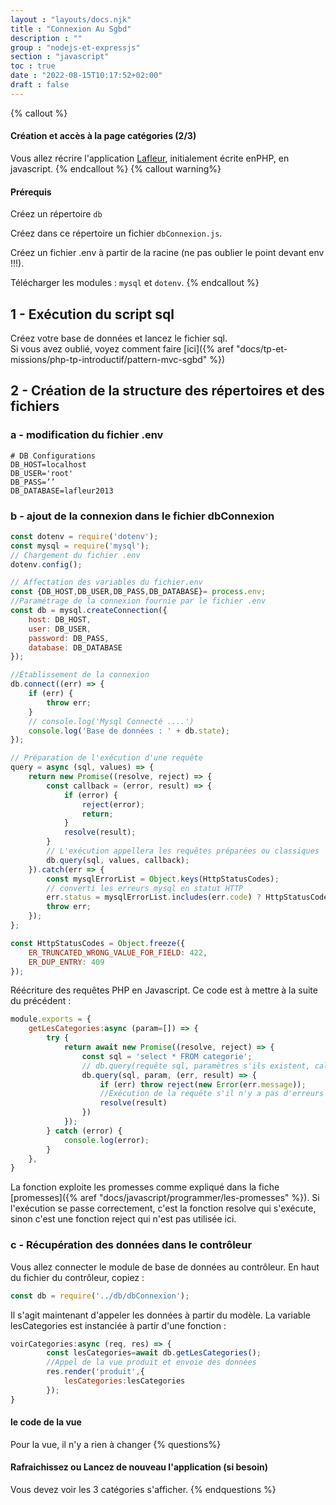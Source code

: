 ```yaml
---
layout : "layouts/docs.njk"
title : "Connexion Au Sgbd"
description : ""
group : "nodejs-et-expressjs"
section : "javascript"
toc : true
date : "2022-08-15T10:17:52+02:00"
draft : false
---
```

{% callout %}
#### Création et accès à la page catégories (2/3)
Vous allez récrire l'application [Lafleur](https://github.com/chchabin/Lafleur-2021-php-MVC), initialement écrite enPHP, en javascript.
{% endcallout %}
{% callout warning%}
#### Prérequis
Créez un répertoire `db`

Créez dans ce répertoire un fichier `dbConnexion.js`.

Créez un fichier .env à partir de la racine (ne pas oublier le point devant env !!!).

Télécharger les modules : `mysql` et `dotenv`.
{% endcallout %}
## 1 - Exécution du script sql
Créez votre base de données et lancez le fichier sql.  
Si vous avez oublié, voyez comment faire [ici]({% aref "docs/tp-et-missions/php-tp-introductif/pattern-mvc-sgbd" %})

## 2 - Création de la structure des répertoires et des fichiers
### a - modification du fichier .env
```batch
# DB Configurations
DB_HOST=localhost
DB_USER='root'
DB_PASS=’’
DB_DATABASE=lafleur2013
```
### b - ajout de la connexion dans le fichier dbConnexion
```javascript
const dotenv = require('dotenv');
const mysql = require('mysql');
// Chargement du fichier .env
dotenv.config();

// Affectation des variables du fichier.env
const {DB_HOST,DB_USER,DB_PASS,DB_DATABASE}= process.env;
//Paramétrage de la connexion fournie par le fichier .env
const db = mysql.createConnection({
    host: DB_HOST,
    user: DB_USER,
    password: DB_PASS,
    database: DB_DATABASE
});

//Établissement de la connexion
db.connect((err) => {
    if (err) {
        throw err;
    }
    // console.log('Mysql Connecté ....')
    console.log('Base de données : ' + db.state);
});

// Préparation de l'exécution d'une requête
query = async (sql, values) => {
    return new Promise((resolve, reject) => {
        const callback = (error, result) => {
            if (error) {
                reject(error);
                return;
            }
            resolve(result);
        }
        // L'exécution appellera les requêtes préparées ou classiques
        db.query(sql, values, callback);
    }).catch(err => {
        const mysqlErrorList = Object.keys(HttpStatusCodes);
        // converti les erreurs mysql en statut HTTP
        err.status = mysqlErrorList.includes(err.code) ? HttpStatusCodes[err.code] : err.status;
        throw err;
    });
};

const HttpStatusCodes = Object.freeze({
    ER_TRUNCATED_WRONG_VALUE_FOR_FIELD: 422,
    ER_DUP_ENTRY: 409
});
```
Réécriture des requêtes PHP en Javascript. Ce code est à mettre à la suite du précédent :
```javascript
module.exports = {
    getLesCategories:async (param=[]) => {
        try {
            return await new Promise((resolve, reject) => {
                const sql = 'select * FROM categorie';
                // db.query(requête sql, paramètres s'ils existent, callback (soit erreur soit execution requête)
                db.query(sql, param, (err, result) => {
                    if (err) throw reject(new Error(err.message));
                    //Exécution de la requête s'il n'y a pas d'erreurs
                    resolve(result)
                })
            });
        } catch (error) {
            console.log(error);
        }
    },
}
```
La fonction exploite les promesses comme expliqué dans la fiche [promesses]({% aref "docs/javascript/programmer/les-promesses" %}). 
Si l'exécution se passe correctement, c'est la fonction resolve qui s'exécute, sinon c'est une fonction reject qui n'est pas utilisée ici.
### c - Récupération des données dans le contrôleur
Vous allez connecter le module de base de données au contrôleur. En haut du fichier du contrôleur, copiez :
```javascript
const db = require('../db/dbConnexion');
```
Il s'agit maintenant d'appeler les données à partir du modèle. La variable lesCategories est instanciée à partir d'une fonction :
```javascript
voirCategories:async (req, res) => {
        const lesCategories=await db.getLesCategories();
        //Appel de la vue produit et envoie des données
        res.render('produit',{
            lesCategories:lesCategories
        });
}
```
#### le code de la vue
Pour la vue, il n'y a rien à changer
{% questions%}
#### Rafraichissez ou Lancez de nouveau l'application (si besoin)
Vous devez voir les 3 catégories s'afficher.
{% endquestions %}

